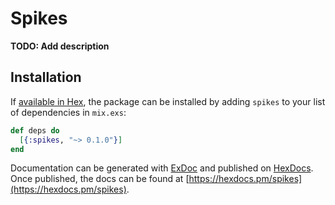 # Spikes

**TODO: Add description**

## Installation

If [available in Hex](https://hex.pm/docs/publish), the package can be installed
by adding `spikes` to your list of dependencies in `mix.exs`:

```elixir
def deps do
  [{:spikes, "~> 0.1.0"}]
end
```

Documentation can be generated with [ExDoc](https://github.com/elixir-lang/ex_doc)
and published on [HexDocs](https://hexdocs.pm). Once published, the docs can
be found at [https://hexdocs.pm/spikes](https://hexdocs.pm/spikes).

